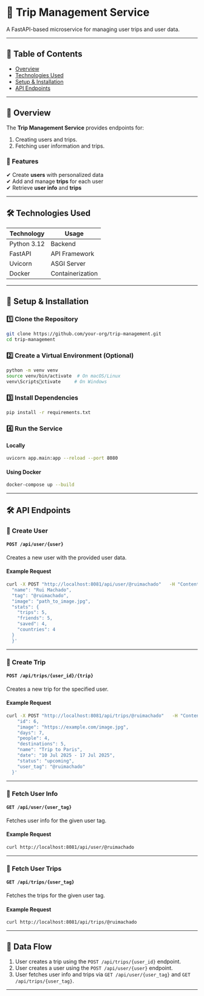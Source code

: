 
# **📍 Trip Management Service**
A FastAPI-based microservice for managing user trips and user data.

---

## **🌟 Table of Contents**
- [Overview](#-overview)
- [Technologies Used](#-technologies-used)
- [Setup & Installation](#-setup--installation)
- [API Endpoints](#-api-endpoints)

---

## **📌 Overview**
The **Trip Management Service** provides endpoints for:
1. Creating users and trips.
2. Fetching user information and trips.

### **🔹 Features**
✔ Create **users** with personalized data  
✔ Add and manage **trips** for each user  
✔ Retrieve **user info** and **trips**  

---

## **🛠️ Technologies Used**
| **Technology** | **Usage** |
|---------------|----------|
| Python 3.12   | Backend |
| FastAPI       | API Framework |
| Uvicorn       | ASGI Server |
| Docker        | Containerization |

---

## **🚀 Setup & Installation**
### **1️⃣ Clone the Repository**
```sh
git clone https://github.com/your-org/trip-management.git
cd trip-management
```

### **2️⃣ Create a Virtual Environment (Optional)**
```sh
python -m venv venv
source venv/bin/activate  # On macOS/Linux
venv\Scriptsctivate     # On Windows
```

### **3️⃣ Install Dependencies**
```sh
pip install -r requirements.txt
```

### **4️⃣ Run the Service**
#### **Locally**
```sh
uvicorn app.main:app --reload --port 8080
```

#### **Using Docker**
```sh
docker-compose up --build
```

---

## **🛠️ API Endpoints**

### **📍 Create User**
#### **`POST /api/user/{user}`**
Creates a new user with the provided user data.

#### **Example Request**
```sh
curl -X POST "http://localhost:8081/api/user/@ruimachado"   -H "Content-Type: application/json"   -d '{
  "name": "Rui Machado",
  "tag": "@ruimachado",
  "image": "path_to_image.jpg",
  "stats": {
    "trips": 5,
    "friends": 5,
    "saved": 4,
    "countries": 4
  }
  }'
```

---

### **📍 Create Trip**
#### **`POST /api/trips/{user_id}/{trip}`**
Creates a new trip for the specified user.

#### **Example Request**
```sh
curl -X POST "http://localhost:8081/api/trips/@ruimachado"   -H "Content-Type: application/json"   -d '{
    "id": 6,
    "image": "https://example.com/image.jpg",
    "days": 7,
    "people": 4,
    "destinations": 5,
    "name": "Trip to Paris",
    "date": "10 Jul 2025 - 17 Jul 2025",
    "status": "upcoming",
    "user_tag": "@ruimachado"
  }'
```


---

### **📍 Fetch User Info**
#### **`GET /api/user/{user_tag}`**
Fetches user info for the given user tag.

#### **Example Request**
```sh
curl http://localhost:8081/api/user/@ruimachado
```
---

### **📍 Fetch User Trips**
#### **`GET /api/trips/{user_tag}`**
Fetches the trips for the given user tag.

#### **Example Request**
```sh
curl http://localhost:8081/api/trips/@ruimachado
```

---

## **🔀 Data Flow**
1. User creates a trip using the `POST /api/trips/{user_id}` endpoint.
2. User creates a user using the `POST /api/user/{user}` endpoint.
3. User fetches user info and trips via `GET /api/user/{user_tag}` and `GET /api/trips/{user_tag}`.

---